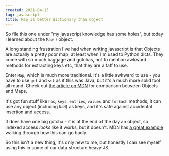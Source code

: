 ```yaml
---
created: 2021-04-15
tag: javascript
title: Map is better dictionary than Object
---
```

So file this one under "my javascript knowledge has some holes", but today I learned
about the `Map()` object.

A long standing frustration I've had when writing javascript is that Objects are
actually a pretty poor map, at least when I'm used to Python dicts. They come with so
much baggage and gotchas, not to mention awkward methods for extracting keys etc, that
they are a faff to use.

Enter `Map`, which is much more traditional. It's a little awkward to use - you have to
use `get` and `set` as if this was Java, but it's a much more solid tool all round.
Check out
[the article on MDN](https://developer.mozilla.org/en-US/docs/Web/JavaScript/Reference/Global_Objects/Map#objects_vs._maps)
for comparison between Objects and Maps.

It's got fun stuff like `has`, `keys`, `entries`, `values` and `forEach` methods, it
can use any object (including `NaN`) as keys, and it's safe against accidental
insertion and access.

It does have one big gotcha - it is at the end of the day an object, so indexed access
*looks* like it works, but it doesn't. MDN has
[a great example](https://developer.mozilla.org/en-US/docs/Web/JavaScript/Reference/Global_Objects/Map#setting_object_properties)
walking through how this can go badly.

So this isn't a new thing, it's only new to me, but honestly I can see myself using
this in some of our data structure heavy JS.

